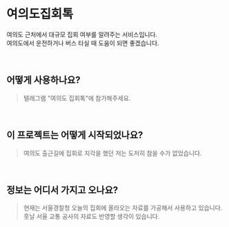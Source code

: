 # 여의도집회톡 


여의도 근처에서 대규모 집회 여부를 알려주는 서비스입니다.  
여의도에서 운전하거나 버스 타실 때 도움이 되면 좋겠습니다.  

<br>

## 어떻게 사용하나요?
> 텔레그램 "여의도 집회톡"에 참가해주세요. 

<br> 

## 이 프로젝트는 어떻게 시작되었나요?

>여의도 출근길에 집회로 지각을 했던 저는 도저히 참을 수가 없었습니다.  

<br>

## 정보는 어디서 가지고 오나요?
>현재는 서울경찰청 오늘의 집회에 올라오는 자료를 가공해서 사용하고 있습니다. 훗날 서울 교통 공사의 자료도 반영할 생각이 있습니다.